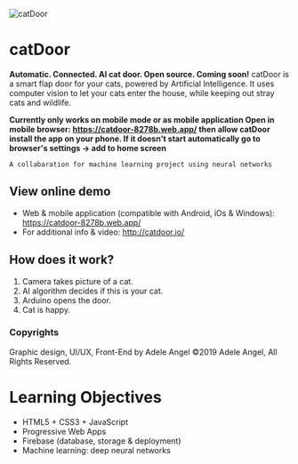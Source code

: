 ![catDoor](https://firebasestorage.googleapis.com/v0/b/catdoor-8278b.appspot.com/o/icon-96x96.png?alt=media&token=f64e5604-c94f-4d0f-80aa-effc70458c09) 
# catDoor
**Automatic. Connected. AI cat door. Open source. Coming soon!**
catDoor is a smart flap door for your cats, powered by Artificial Intelligence. It uses computer vision to let your cats enter the house, while keeping out stray cats and wildlife.

**Currently only works on mobile mode or as mobile application
Open in mobile browser: https://catdoor-8278b.web.app/ 
then allow catDoor install the app on your phone. If it doesn't start automatically go to browser's settings -> add to home screen**

```
A collabaration for machine learning project using neural networks
```

## View online demo
- Web & mobile application (compatible with Android, iOs & Windows):
https://catdoor-8278b.web.app/
- For additional info & video: http://catdoor.io/

## How does it work?
1. Camera takes picture of a cat.
2. AI algorithm decides if this is your cat.
3. Arduino opens the door.
4. Cat is happy.

### Copyrights
Graphic design, UI/UX, Front-End by Adele Angel
©2019 Adele Angel, All Rights Reserved.



# Learning Objectives
- HTML5 + CSS3 + JavaScript
- Progressive Web Apps
- Firebase (database, storage & deployment)
- Machine learning: deep neural networks
